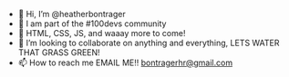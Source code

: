 - 👋 Hi, I’m @heatherbontrager
- 👀 I am part of the #100devs community
- 🌱 HTML, CSS, JS, and waaay more to come!
- 💞️ I’m looking to collaborate on anything and everything, LETS WATER THAT GRASS GREEN!
- 📫 How to reach me EMAIL ME!! bontragerhr@gmail.com

<!---
heatherbontrager/heatherbontrager is a ✨ special ✨ repository because its `README.md` (this file) appears on your GitHub profile.
You can click the Preview link to take a look at your changes.
--->
